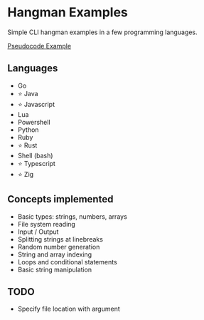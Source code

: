 # Hangman Examples

Simple CLI hangman examples in a few programming languages.

[Pseudocode Example](./hangman.pseudo)

## Languages

- Go
- ⭐ Java
- ⭐ Javascript
- Lua
- Powershell
- Python
- Ruby
- ⭐ Rust
- Shell (bash)
- ⭐ Typescript
- ⭐ Zig

## Concepts implemented

- Basic types: strings, numbers, arrays
- File system reading
- Input / Output
- Splitting strings at linebreaks
- Random number generation
- String and array indexing
- Loops and conditional statements
- Basic string manipulation

## TODO

- Specify file location with argument


